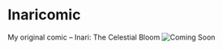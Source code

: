 # Inaricomic
My original comic – Inari: The Celestial Bloom
<img src="images/comingsoon.jpg" alt="Coming Soon">
